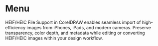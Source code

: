 # Menu
HEIF/HEIC File Support in CorelDRAW enables seamless import of high-efficiency images from iPhones, iPads, and modern cameras. Preserve transparency, color depth, and metadata while editing or converting HEIF/HEIC images within your design workflow.
